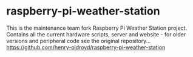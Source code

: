 # raspberry-pi-weather-station
This is the maintenance team fork Raspberry Pi Weather Station project. Contains all the current hardware scripts, server and website - for older versions and peripheral code see the original repository... https://github.com/henry-oldroyd/raspberry-pi-weather-station 
